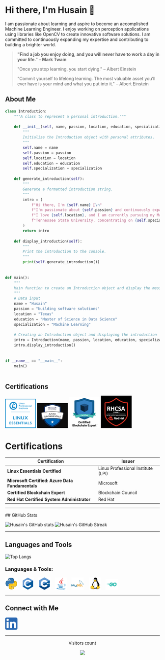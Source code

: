 # Hi there, I'm Husain 👋

I am passionate about learning and aspire to become an accomplished Machine Learning Engineer. I enjoy working on perception applications using libraries like OpenCV to create innovative software solutions. I am committed to continuously expanding my expertise and contributing to building a brighter world.

> **"Find a job you enjoy doing, and you will never have to work a day in your life." – Mark Twain**
> 
> "Once you stop learning, you start dying." – Albert Einstein
> 
> "Commit yourself to lifelong learning. The most valuable asset you’ll ever have is your mind and what you put into it." – Albert Einstein

## About Me
```python
class Introduction:
    """A class to represent a personal introduction."""

    def __init__(self, name, passion, location, education, specialization):
        """
        Initialize the Introduction object with personal attributes.
        """
        self.name = name
        self.passion = passion
        self.location = location
        self.education = education
        self.specialization = specialization

    def generate_introduction(self):
        """
        Generate a formatted introduction string.
        """
        intro = (
            f"Hi there, I'm {self.name} 👋\n"
            f"I'm passionate about {self.passion} and continuously expanding my knowledge.\n"
            f"I love {self.location}, and I am currently pursuing my Master's in {self.education} at "
            f"Tennessee State University, concentrating on {self.specialization}."
        )
        return intro

    def display_introduction(self):
        """
        Print the introduction to the console.
        """
        print(self.generate_introduction())


def main():
    """
    Main function to create an Introduction object and display the message.
    """
    # Data input
    name = "Husain"
    passion = "building software solutions"
    location = "Texas"
    education = "Master of Science in Data Science"
    specialization = "Machine Learning"

    # Creating an Introduction object and displaying the introduction
    intro = Introduction(name, passion, location, education, specialization)
    intro.display_introduction()


if __name__ == "__main__":
    main()



```
## Certifications

<div align="left">
  <img src="https://github.com/HusainCode/HusainCode/blob/main/Images/Essentials-Linux_250_0.webp" alt="Linux Essentials Certified" width="100" />
  <img src="https://github.com/HusainCode/HusainCode/blob/main/Images/azuredata.jpg" alt="Microsoft Certified: Azure Data Fundamentals" width="100" />
  <img src="https://github.com/HusainCode/HusainCode/blob/main/Images/blcokchain.png" alt="Certified Blockchain Expert" width="100" />
  <img src="https://github.com/HusainCode/HusainCode/blob/main/Images/rhcsa.png" alt="Red Hat Certified System Administrator" width="100" />
</div>

# Certifications

| Certification                     | Issuer                       |
|-----------------------------------|------------------------------|
| **Linux Essentials Certified**    | Linux Professional Institute (LPI) |
| **Microsoft Certified: Azure Data Fundamentals** | Microsoft |
| **Certified Blockchain Expert**   | Blockchain Council          |
| **Red Hat Certified System Administrator** | Red Hat               |


<hr>
## GitHub Stats

![Husain's GitHub stats](https://github-readme-stats.vercel.app/api?username=HusainCode&show_icons=true&theme=dark)
![Husain's GitHub Streak](https://github-readme-streak-stats.herokuapp.com/?user=HusainCode&theme=dark)

<hr>

## Languages and Tools

![Top Langs](https://github-readme-stats.vercel.app/api/top-langs/?username=HusainCode&layout=compact&theme=radical)

### Languages & Tools:

<p align="left">
  <img src="https://raw.githubusercontent.com/HusainCode/HusainCode/main/Images/4518857_python_icon.svg" alt="Python" width="40" style="margin-right: 10px;"/>
  <img src="https://raw.githubusercontent.com/HusainCode/HusainCode/main/Images/c.svg" alt="C" width="40" style="margin-right: 10px;"/>
  <img src="https://raw.githubusercontent.com/HusainCode/HusainCode/main/Images/cplusplus.svg" alt="C++" width="40" style="margin-right: 10px;"/>
  <img src="https://raw.githubusercontent.com/HusainCode/HusainCode/main/Images/java.svg" alt="Java" width="40" style="margin-right: 10px;"/>
  <img src="https://raw.githubusercontent.com/HusainCode/HusainCode/main/Images/mysql.svg" alt="MySQL" width="40" style="margin-right: 13px;"/>
  <img src="https://raw.githubusercontent.com/HusainCode/HusainCode/main/Images/linux.svg" alt="Linux" width="40" style="margin-right: 10px;"/>
  <img src="https://raw.githubusercontent.com/HusainCode/HusainCode/main/Images/Go-Logo_Aqua.svg" alt="Go" width="40" style="margin-right: 13px;"/>
  
</p>

<hr>

## Connect with Me

<div align="left" style="font-family: 'Segoe UI', Tahoma, Geneva, Verdana, sans-serif;">
  <a href="https://www.linkedin.com/in/your-linkedin-profile" target="_blank">
   <img src="https://raw.githubusercontent.com/HusainCode/HusainCode/main/Images/5296501_linkedin_network_linkedin%20logo_icon.svg" alt="LinkedIn Profile" width="40" style="margin-right: 10px;"/>
  </a>

</div>



<hr>

<div align="center" style="font-family: 'Segoe UI', Tahoma, Geneva, Verdana, sans-serif;">
  <p>Visitors count</p>
  <img src="https://profile-counter.glitch.me/HusainCode/count.svg" />
</div>



